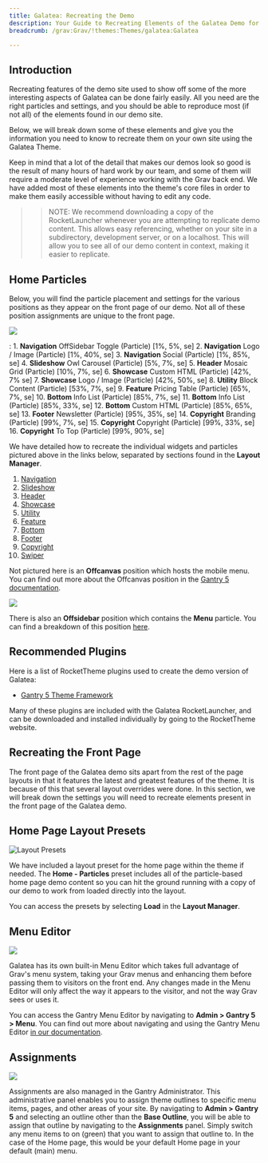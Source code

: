 ```yaml
---
title: Galatea: Recreating the Demo
description: Your Guide to Recreating Elements of the Galatea Demo for Grav
breadcrumb: /grav:Grav/!themes:Themes/galatea:Galatea

---
```


Introduction
-----

Recreating features of the demo site used to show off some of the more interesting aspects of Galatea can be done fairly easily. All you need are the right particles and settings, and you should be able to reproduce most (if not all) of the elements found in our demo site.

Below, we will break down some of these elements and give you the information you need to know to recreate them on your own site using the Galatea Theme.

Keep in mind that a lot of the detail that makes our demos look so good is the result of many hours of hard work by our team, and some of them will require a moderate level of experience working with the Grav back end. We have added most of these elements into the theme's core files in order to make them easily accessible without having to edit any code.

>> NOTE: We recommend downloading a copy of the RocketLauncher whenever you are attempting to replicate demo content. This allows easy referencing, whether on your site in a subdirectory, development server, or on a localhost. This will allow you to see all of our demo content in context, making it easier to replicate.

Home Particles
-----

Below, you will find the particle placement and settings for the various positions as they appear on the front page of our demo. Not all of these position assignments are unique to the front page.

![](assets/galatea2.jpeg)

:   1. **Navigation** OffSidebar Toggle (Particle) [1%, 5%, se]
    2. **Navigation** Logo / Image (Particle) [1%, 40%, se]
    3. **Navigation** Social (Particle) [1%, 85%, se]
    4. **Slideshow** Owl Carousel (Particle) [5%, 7%, se]
    5. **Header** Mosaic Grid (Particle) [10%, 7%, se]
    6. **Showcase** Custom HTML (Particle) [42%, 7% se]
    7. **Showcase** Logo / Image (Particle) [42%, 50%, se]
    8. **Utility** Block Content  (Particle) [53%, 7%, se]
    9. **Feature** Pricing Table (Particle) [65%, 7%, se]
    10. **Bottom** Info List (Particle) [85%, 7%, se]
    11. **Bottom** Info List (Particle) [85%, 33%, se]
    12. **Bottom** Custom HTML (Particle) [85%, 65%, se]
    13. **Footer** Newsletter (Particle) [95%, 35%, se]
    14. **Copyright** Branding (Particle) [99%, 7%, se]
    15. **Copyright** Copyright (Particle) [99%, 33%, se]
    16. **Copyright** To Top (Particle) [99%, 90%, se]

We have detailed how to recreate the individual widgets and particles pictured above in the links below, separated by sections found in the **Layout Manager**.

1. [Navigation](demo_navigation.md)
2. [Slideshow](demo_slideshow.md)
3. [Header](demo_header.md)
3. [Showcase](demo_showcase.md)
4. [Utility](demo_utility.md)
5. [Feature](demo_feature.md)
6. [Bottom](demo_bottom.md)
7. [Footer](demo_footer.md)
8. [Copyright](demo_copyright.md)
9. [Swiper](particle_swiper.md)

Not pictured here is an **Offcanvas** position which hosts the mobile menu. You can find out more about the Offcanvas position in the [Gantry 5 documentation](http://docs.gantry.org/gantry5/configure/layout-manager#offcanvas-section).

![](assets/offsidebar.jpeg)

There is also an **Offsidebar** position which contains the **Menu** particle. You can find a breakdown of this position [here](demo_offsidebar.md).

Recommended Plugins
-----

Here is a list of RocketTheme plugins used to create the demo version of Galatea:

* [Gantry 5 Theme Framework](http://gantry.org/)

Many of these plugins are included with the Galatea RocketLauncher, and can be downloaded and installed individually by going to the RocketTheme website.

Recreating the Front Page
-----

The front page of the Galatea demo sits apart from the rest of the page layouts in that it features the latest and greatest features of the theme. It is because of this that several layout overrides were done. In this section, we will break down the settings you will need to recreate elements present in the front page of the Galatea demo.

Home Page Layout Presets
-----

![Layout Presets](assets/layout_presets.jpeg)

We have included a layout preset for the home page within the theme if needed. The **Home - Particles** preset includes all of the particle-based home page demo content so you can hit the ground running with a copy of our demo to work from loaded directly into the layout.

You can access the presets by selecting **Load** in the **Layout Manager**.

Menu Editor
-----

![](assets/menu_1.jpeg)

Galatea has its own built-in Menu Editor which takes full advantage of Grav's menu system, taking your Grav menus and enhancing them before passing them to visitors on the front end. Any changes made in the Menu Editor will only affect the way it appears to the visitor, and not the way Grav sees or uses it.

You can access the Gantry Menu Editor by navigating to **Admin > Gantry 5 > Menu**. You can find out more about navigating and using the Gantry Menu Editor [in our documentation](http://docs.gantry.org/gantry5/configure/menu-editor).

Assignments
-----

![](assets/assignments_1.jpeg)

Assignments are also managed in the Gantry Administrator. This administrative panel enables you to assign theme outlines to specific menu items, pages, and other areas of your site. By navigating to **Admin > Gantry 5** and selecting an outline other than the **Base Outline**, you will be able to assign that outline by navigating to the **Assignments** panel. Simply switch any menu items to on (green) that you want to assign that outline to. In the case of the Home page, this would be your default Home page in your default (main) menu.
